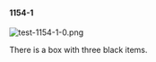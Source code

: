 #### 1154-1
![test-1154-1-0.png](https://github.com/lil-lab/nlvr/raw/master/nlvr/test/images/6/test-1154-1-0.png "test-1154-1-0.png")

There is a box with three black items.